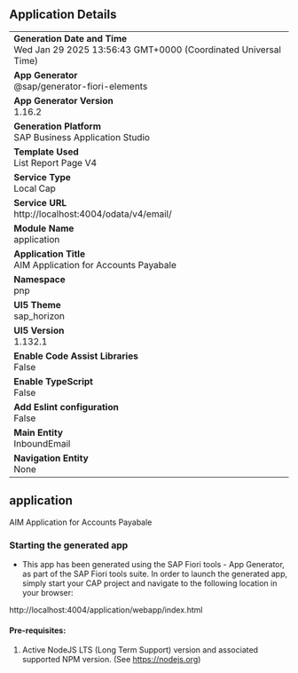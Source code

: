 ## Application Details
|               |
| ------------- |
|**Generation Date and Time**<br>Wed Jan 29 2025 13:56:43 GMT+0000 (Coordinated Universal Time)|
|**App Generator**<br>@sap/generator-fiori-elements|
|**App Generator Version**<br>1.16.2|
|**Generation Platform**<br>SAP Business Application Studio|
|**Template Used**<br>List Report Page V4|
|**Service Type**<br>Local Cap|
|**Service URL**<br>http://localhost:4004/odata/v4/email/|
|**Module Name**<br>application|
|**Application Title**<br>AIM Application for Accounts Payabale|
|**Namespace**<br>pnp|
|**UI5 Theme**<br>sap_horizon|
|**UI5 Version**<br>1.132.1|
|**Enable Code Assist Libraries**<br>False|
|**Enable TypeScript**<br>False|
|**Add Eslint configuration**<br>False|
|**Main Entity**<br>InboundEmail|
|**Navigation Entity**<br>None|

## application

AIM Application for Accounts Payabale

### Starting the generated app

-   This app has been generated using the SAP Fiori tools - App Generator, as part of the SAP Fiori tools suite.  In order to launch the generated app, simply start your CAP project and navigate to the following location in your browser:

http://localhost:4004/application/webapp/index.html

#### Pre-requisites:

1. Active NodeJS LTS (Long Term Support) version and associated supported NPM version.  (See https://nodejs.org)


